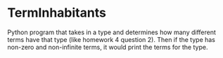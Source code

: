 # TermInhabitants
Python program that takes in a type and determines how many different terms have that type (like homework 4 question 2). Then if the type has non-zero and non-infinite terms, it would print the terms for the type.
